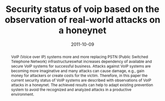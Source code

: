 ---
abstract: VoIP (Voice over IP) systems more and more replacing PSTN (Public Switched
  Telephone Network) infrastructureswhat increases dependency of available and secure
  VoIP systems for successful business. Attacks against VoIP systems are becoming
  more imaginative and many attacks can cause damage, e.g., gain money for attackers
  or create costs for the victim. Therefore, in this paper the current security status
  of VoIP systems are described with observations of VoIP attacks in a honeynet. The
  achieved results can help to adapt existing prevention system to avoid the recognized
  and analyzed attacks in a productive environment.
authors:
- Markus Gruber
- Florian Fankhauser
- Stefan Taber
- Christian Schanes
- Thomas Grechenig
date: '2011-10-09'
featured: false
links:
- name: Publik
  url: https://publik.tuwien.ac.at/showentry.php?ID=205412&lang=2
publication_types:
- '1'
publishDate: '2011-10-09'
specifics: 'Vortrag: The Third IEEE International Conference on Information Privacy,
  Security, Risk and Trust, MIT, Boston, USA; 09.10.2011 - 11.10.2011; in: "Proceedings
  of the Third IEEE International Conference on Information Privacy, Security, Risk
  and Trust", IEEE, (2011), ISBN: 978-0-7695-4578-3; S. 1041 - 1047.'
title: Security status of voip based on the observation of real-world attacks on a
  honeynet
url_pdf: ''
---